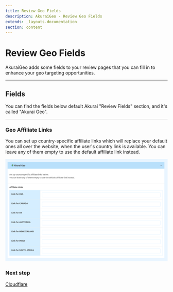 ```yaml
---
title: Review Geo Fields
description: AkuraiGeo - Review Geo Fields
extends: _layouts.documentation
section: content
---
```


# Review Geo Fields

AkuraiGeo adds some fields to your review pages that you can fill in to enhance your geo targeting opportunities.

---

## Fields

You can find the fields below default Akurai "Review Fields" section, and it's called "Akurai Geo".

---

### Geo Affiliate Links

You can set up country-specific affiliate links which will replace your default ones all over the website, when the user's country link is available.
You can leave any of them empty to use the default affiliate link instead.

![AkuraiGeo Review Fields - Affiliate Links](/assets/images/akurai-geo/akurai-geo-affiliate-links.png)


### Next step

[Cloudflare](/docs/akurai-geo/cloudflare/)
